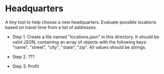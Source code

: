 Headquarters
============

A tiny tool to help choose a new headquarters. Evaluate possible
locations based on travel time from a list of addresses.

  * Step 1. Create a file named "locations.json" in this directory. It
should be valid JSON, containing an array of objects with the
following keys: "name", "street", "city", "state", "zip". All values
should be strings.

  * Step 2. ???

  * Step 3. Profit
